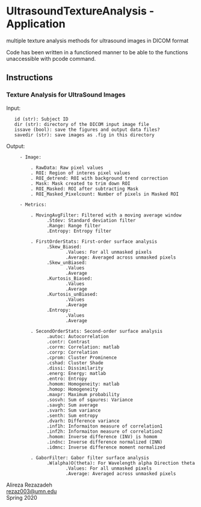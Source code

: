 # UltrasoundTextureAnalysis - Application
multiple texture analysis methods for ultrasound images in DICOM format

Code has been written in a functioned manner to be able to the functions unaccessible with pcode command.

## Instructions
### Texture Analysis for UltraSound Images
  Input:  
  
       id (str): Subject ID  
       dir (str): directory of the DICOM input image file  
       issave (bool): save the figures and output data files?  
       savedir (str): save images as .fig in this directory  


   Output:  
   
         - Image:  
         
             . RawData: Raw pixel values  
             . ROI: Region of interes pixel values  
             . ROI_detrend: ROI with background trend correction  
             . Mask: Mask created to trim down ROI  
             . ROI_Masked: ROI after subtracting Mask  
             . ROI_Masked_Pixelcount: Number of pixels in Masked ROI 
             
         - Metrics:  
         
             . MovingAvgFilter: Filtered with a moving average window  
                   .Stdev: Standard deviation filter  
                   .Range: Range filter  
                   .Entropy: Entropy filter  
                   
             . FirstOrderStats: First-order surface analysis  
                   .Skew_Biased:  
                          .Values: For all unmasked pixels  
                          .Average: Averaged across unmasked pixels  
                   .Skew_unBiased:  
                          .Values  
                          .Average  
                   .Kurtosis_Biased:  
                          .Values  
                          .Average  
                   .Kurtosis_unBiased:  
                          .Values  
                          .Average  
                   .Entropy:  
                          .Values  
                          .Average  
                          
             . SecondOrderStats: Second-order surface analysis  
                   .autoc: Autocorrelation  
                   .contr: Contrast  
                   .corrm: Correlation: matlab  
                   .corrp: Correlation  
                   .cprom: Cluster Prominence  
                   .cshad: Cluster Shade  
                   .dissi: Dissimilarity  
                   .energ: Energy: matlab  
                   .entro: Entropy  
                   .homom: Homogeneity: matlab  
                   .homop: Homogeneity  
                   .maxpr: Maximum probability  
                   .sosvh: Sum of sqaures: Variance  
                   .savgh: Sum average  
                   .svarh: Sum variance  
                   .senth: Sum entropy  
                   .dvarh: Difference variance  
                   .inf1h: Informaiton measure of correlation1  
                   .inf2h: Informaiton measure of correlation2  
                   .homom: Inverse difference (INV) is homom  
                   .indnc: Inverse difference normalized (INN)  
                   .idmnc: Inverse difference moment normalized  
                   
             . GaborFilter: Gabor filter surface analysis  
                   .W(alpha)O(theta): For Wavelength alpha Direction theta  
                          .Values: For all unmasked pixels  
                          .Average: Averaged across unmasked pixels  

 Alireza Rezazadeh  
 rezaz003@umn.edu  
 Spring 2020  
